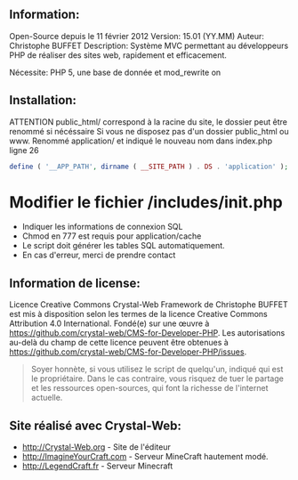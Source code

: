 ## Information:

Open-Source depuis le 11 février 2012
Version: 15.01		(YY.MM)
Auteur: Christophe BUFFET
Description: Système MVC permettant au développeurs PHP de réaliser des sites web, rapidement et efficacement.

Nécessite: PHP 5, une base de donnée et mod_rewrite on

## Installation:

ATTENTION public_html/ correspond à la racine du site, le dossier peut être renommé si nécéssaire
Si vous ne disposez pas d'un dossier public_html ou www. Renommé application/ et indiqué le nouveau nom dans index.php ligne 26 
```php
define ( '__APP_PATH', dirname ( __SITE_PATH ) . DS . 'application' );
```


# Modifier le fichier /includes/init.php

* Indiquer les informations de connexion SQL
* Chmod en 777 est requis pour application/cache
* Le script doit générer les tables SQL automatiquement.
* En cas d'erreur, merci de prendre contact

## Information de license:

Licence Creative Commons
Crystal-Web Framework de Christophe BUFFET est mis à disposition selon les termes de la licence Creative Commons Attribution 4.0 International.
Fondé(e) sur une œuvre à https://github.com/crystal-web/CMS-for-Developer-PHP.
Les autorisations au-delà du champ de cette licence peuvent être obtenues à https://github.com/crystal-web/CMS-for-Developer-PHP/issues.


> Soyer honnète, si vous utilisez le script de quelqu'un, indiqué qui est le propriétaire.
> Dans le cas contraire, vous risquez de tuer le partage et les ressources open-sources, qui font la richesse de l'internet actuelle.


## Site réalisé avec Crystal-Web: 

* http://Crystal-Web.org - Site de l'éditeur
* http://ImagineYourCraft.com - Serveur MineCraft hautement modé.
* http://LegendCraft.fr - Serveur Minecraft 
